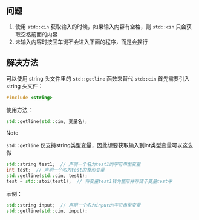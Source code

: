 ## 问题
1. 使用 `std::cin` 获取输入的时候，如果输入内容有空格，则 `std::cin` 只会获取空格前面的内容
2. 未输入内容时按回车键不会进入下面的程序，而是会换行
## 解决方法
可以使用 string 头文件里的 `std::getline` 函数来替代 `std::cin`
首先需要引入 string 头文件：
```cpp
#include <string>
```
使用方法：
```cpp
std::getline(std::cin, 变量名);
```
> [!NOTE]
> `std::getline` 仅支持string类型变量，因此想要获取输入到int类型变量可以这么做
> ```cpp
> std::string test1;  // 声明一个名为test1的字符串型变量
> int test;  // 声明一个名为test的整形变量
> std::getline(std::cin, test1);
> test = std::stoi(test1);  // 将变量test1转为整形并存储于变量test中
> ```

示例：
```cpp
std::string input;  // 声明一个名为input的字符串型变量
std::getline(std::cin, input);
```
<!-- ##{"script":"<script src='https://blog.meekdai.com/Gmeek/plugins/GmeekTOC.js'></script>"}## -->
